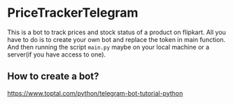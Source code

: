 # PriceTrackerTelegram
  This is a bot to track prices and stock status of a product on flipkart.
  All you have to do is to create your own bot and replace the token in main function.
  And then running the script `main.py` maybe on your local machine or a server(if you have access to one).
  
  ## How to create a bot? 
   https://www.toptal.com/python/telegram-bot-tutorial-python
